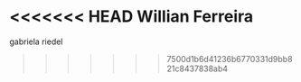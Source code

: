 <<<<<<< HEAD
Willian Ferreira
=======
gabriela riedel
>>>>>>> 7500d1b6d41236b6770331d9bb821c8437838ab4
